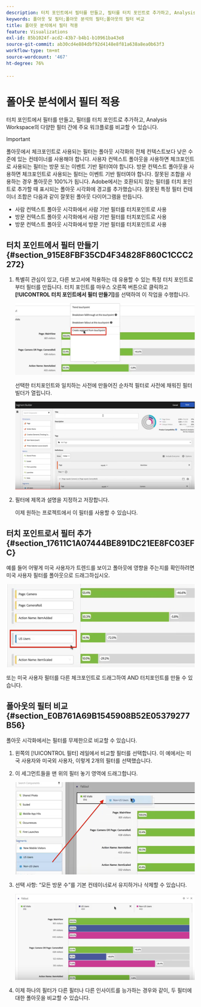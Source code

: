 ```yaml
---
description: 터치 포인트에서 필터를 만들고, 필터를 터치 포인트로 추가하고, Analysis Workspace의 다양한 필터 간에 주요 워크플로를 비교할 수 있습니다.
keywords: 폴아웃 및 필터;폴아웃 분석의 필터;폴아웃의 필터 비교
title: 폴아웃 분석에서 필터 적용
feature: Visualizations
exl-id: 85b1024f-acd2-43b7-b4b1-b10961ba43e8
source-git-commit: ab30cd4e884dbf92d4148e8f81a638a8ea0b63f3
workflow-type: tm+mt
source-wordcount: '467'
ht-degree: 76%

---
```


# 폴아웃 분석에서 필터 적용

터치 포인트에서 필터를 만들고, 필터를 터치 포인트로 추가하고, Analysis Workspace의 다양한 필터 간에 주요 워크플로를 비교할 수 있습니다.

>[!IMPORTANT]
>
>폴아웃에서 체크포인트로 사용되는 필터는 폴아웃 시각화의 전체 컨텍스트보다 낮은 수준에 있는 컨테이너를 사용해야 합니다. 사용자 컨텍스트 폴아웃을 사용하면 체크포인트로 사용되는 필터는 방문 또는 이벤트 기반 필터여야 합니다. 방문 컨텍스트 폴아웃을 사용하면 체크포인트로 사용되는 필터는 이벤트 기반 필터여야 합니다. 잘못된 조합을 사용하는 경우 폴아웃은 100%가 됩니다. Adobe에서는 호환되지 않는 필터를 터치 포인트로 추가할 때 표시되는 폴아웃 시각화에 경고를 추가했습니다. 잘못된 특정 필터 컨테이너 조합은 다음과 같이 잘못된 폴아웃 다이어그램을 만듭니다.

* 사람 컨텍스트 폴아웃 시각화에서 사람 기반 필터를 터치포인트로 사용
* 방문 컨텍스트 폴아웃 시각화에서 사람 기반 필터를 터치포인트로 사용
* 방문 컨텍스트 폴아웃 시각화에서 방문 기반 필터를 터치포인트로 사용

## 터치 포인트에서 필터 만들기 {#section_915E8FBF35CD4F34828F860C1CCC2272}

1. 특별히 관심이 있고, 다른 보고서에 적용하는 데 유용할 수 있는 특정 터치 포인트로부터 필터를 만듭니다. 터치 포인트를 마우스 오른쪽 버튼으로 클릭하고 **[!UICONTROL 터치 포인트에서 필터 만들기]**&#x200B;를 선택하여 이 작업을 수행합니다.

   ![터치 포인트에서 세그먼트 만들기 가 강조 표시된 터치 포인트 드롭다운 메뉴](assets/segment-from-touchpoint.png)

   선택한 터치포인트와 일치하는 사전에 만들어진 순차적 필터로 사전에 채워진 필터 빌더가 열립니다.

   ![필터 빌더에 미리 채워지고 미리 만들어진 순차적 필터가 표시됩니다.](assets/segment-builder.png)

1. 필터에 제목과 설명을 지정하고 저장합니다.

   이제 원하는 프로젝트에서 이 필터를 사용할 수 있습니다.

## 터치 포인트로서 필터 추가 {#section_17611C1A07444BE891DC21EE8FC03EFC}

예를 들어 어떻게 미국 사용자가 트렌드를 보이고 폴아웃에 영향을 주는지를 확인하려면 미국 사용자 필터를 폴아웃으로 드래그하십시오.

![미국 사용자 필터를 선택하고 강조 표시하여 폴아웃으로 드래그합니다.](assets/segment-touchpoint.png)

또는 미국 사용자 필터를 다른 체크포인트로 드래그하여 AND 터치포인트를 만들 수 있습니다.

## 폴아웃의 필터 비교 {#section_E0B761A69B1545908B52E05379277B56}

폴아웃 시각화에서는 필터를 무제한으로 비교할 수 있습니다.

1. 왼쪽의 [!UICONTROL 필터] 레일에서 비교할 필터를 선택합니다. 이 예에서는 미국 사용자와 미국외 사용자, 이렇게 2개의 필터를 선택했습니다.
1. 이 세그먼트들을 맨 위의 필터 놓기 영역에 드래그합니다.

   ![선택한 필터와 필터 놓기 영역을 가리키는 빨간색 화살표가 있는 폴아웃 시각화입니다.](assets/segment-drop.png)

1. 선택 사항: “모든 방문 수”를 기본 컨테이너로서 유지하거나 삭제할 수 있습니다.

   ![이전 단계에서 드래그한 두 개의 필터와 함께 모든 방문 횟수를 표시하는 폴아웃.](assets/seg-compare.png)

1. 이제 하나의 필터가 다른 필터나 다른 인사이트를 능가하는 경우와 같이, 두 필터에 대한 폴아웃을 비교할 수 있습니다.
